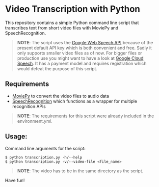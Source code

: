 # Video Transcription with Python

This repository contains a simple Python command line script that transcribes text from short video files with MoviePy and SpeechRecognition.

> **NOTE**: The script uses the [Google Web Speech API](https://wicg.github.io/speech-api) because of the present default API key which is both convenient and free. Sadly it only supports smaller video files as of now. For bigger files or production use you might want to have a look at [Google Cloud Speech](https://cloud.google.com/speech-to-text). It has a payment model and requires registration which would defeat the purpose of this script.

## Requirements

- [MoviePy](https://pypi.org/project/moviepy) to convert the video files to audio data
- [SpeechRecognition](https://pypi.org/project/SpeechRecognition) which functions as a wrapper for multiple recognition APIs

> **NOTE**: The requirements for this script were already included in the environment.yml.

## Usage:

Command line arguments for the script:

```
$ python transcription.py -h/--help
$ python transcription.py -v/--video-file <file_name>
```

> **NOTE**: The video has to be in the same directory as the script.

Have fun!
